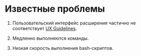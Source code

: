 # Известные проблемы

1. Пользовательский интерфейс расширения частично не соответствует [UX Guidelines](https://code.visualstudio.com/api/ux-guidelines/overview).

2. Медленно выполняются команды.

3. Низкая скорость выполнения bash-скриптов.

